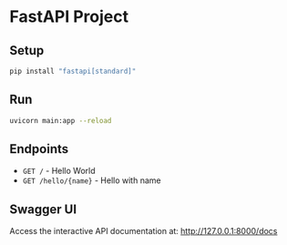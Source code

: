 # FastAPI Project

## Setup

```bash
pip install "fastapi[standard]"
```

## Run

```bash
uvicorn main:app --reload
```

## Endpoints

- `GET /` - Hello World
- `GET /hello/{name}` - Hello with name

## Swagger UI

Access the interactive API documentation at: http://127.0.0.1:8000/docs
